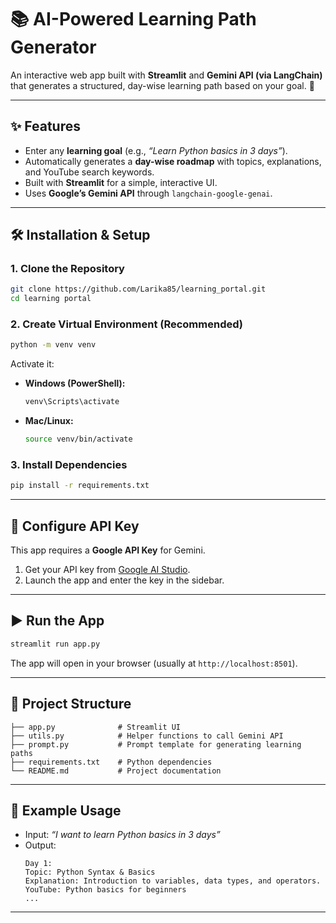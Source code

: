 # 📚 AI-Powered Learning Path Generator  

An interactive web app built with **Streamlit** and **Gemini API (via LangChain)** that generates a structured, day-wise learning path based on your goal. 🚀  

---

## ✨ Features  
- Enter any **learning goal** (e.g., *“Learn Python basics in 3 days”*).  
- Automatically generates a **day-wise roadmap** with topics, explanations, and YouTube search keywords.  
- Built with **Streamlit** for a simple, interactive UI.  
- Uses **Google’s Gemini API** through `langchain-google-genai`.  

---

## 🛠️ Installation & Setup  

### 1. Clone the Repository  
```bash
git clone https://github.com/Larika85/learning_portal.git
cd learning portal
```

### 2. Create Virtual Environment (Recommended)  
```bash
python -m venv venv
```
Activate it:  
- **Windows (PowerShell):**  
  ```bash
  venv\Scripts\activate
  ```
- **Mac/Linux:**  
  ```bash
  source venv/bin/activate
  ```

### 3. Install Dependencies  
```bash
pip install -r requirements.txt
```

---

## 🔑 Configure API Key  
This app requires a **Google API Key** for Gemini.  

1. Get your API key from [Google AI Studio](https://aistudio.google.com/).  
2. Launch the app and enter the key in the sidebar.  

---

## ▶️ Run the App  
```bash
streamlit run app.py
```

The app will open in your browser (usually at `http://localhost:8501`).  

---

## 📂 Project Structure  
```
├── app.py              # Streamlit UI
├── utils.py            # Helper functions to call Gemini API
├── prompt.py           # Prompt template for generating learning paths
├── requirements.txt    # Python dependencies
└── README.md           # Project documentation
```

---

## 📸 Example Usage  
- Input: *“I want to learn Python basics in 3 days”*  
- Output:  
  ```
  Day 1:
  Topic: Python Syntax & Basics
  Explanation: Introduction to variables, data types, and operators.
  YouTube: Python basics for beginners
  ...
  ```  

---
